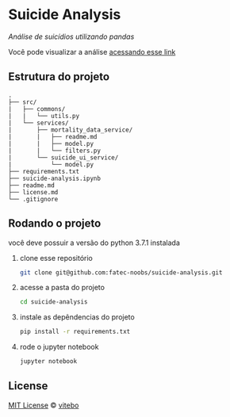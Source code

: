 # Suicide Analysis 

*Análise de suicídios utilizando pandas*

Você pode visualizar a análise [acessando esse link](https://vitebo.github.io/suicide-analysis/)


## Estrutura do projeto

    .
    ├── src/
    |   ├── commons/
    |   |   └── utils.py
    |   └── services/
    |       ├── mortality_data_service/
    |       |   ├── readme.md
    |       |   ├── model.py
    |       |   └── filters.py
    |       └── suicide_ui_service/
    |           └── model.py
    ├── requirements.txt
    ├── suicide-analysis.ipynb
    ├── readme.md
    ├── license.md
    └── .gitignore
    
    
## Rodando o projeto

você deve possuir a versão do python 3.7.1 instalada

1. clone esse repositório
    ````bash
    git clone git@github.com:fatec-noobs/suicide-analysis.git
    ````

2. acesse a pasta do projeto
    ````bash
    cd suicide-analysis
    ````

3. instale as depêndencias do projeto
    ````bash
    pip install -r requirements.txt
    ````
   
4. rode o jupyter notebook
    ````bash
    jupyter notebook
    ````
    
    
## License

[MIT License](https://github.com/fatec-noobs/suicide-analysis/blob/master/license.md) ©
[vitebo](https://github.com/vitebo)
